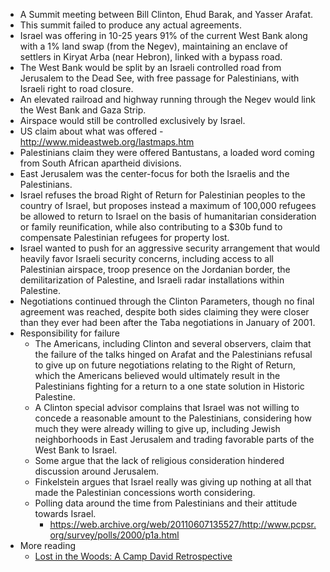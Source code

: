 
- A Summit meeting between Bill Clinton, Ehud Barak, and Yasser Arafat.
- This summit failed to produce any actual agreements.
- Israel was offering in 10-25 years 91% of the current West Bank along with a 1% land swap (from the Negev), maintaining an enclave of settlers in Kiryat Arba (near Hebron), linked with a bypass road.
- The West Bank would be split by an Israeli controlled road from Jerusalem to the Dead See, with free passage for Palestinians, with Israeli right to road closure.
- An elevated railroad and highway running through the Negev would link the West Bank and Gaza Strip.
- Airspace would still be controlled exclusively by Israel.
- US claim about what was offered - http://www.mideastweb.org/lastmaps.htm
- Palestinians claim they were offered Bantustans, a loaded word coming from South African apartheid divisions.
- East Jerusalem was the center-focus for both the Israelis and the Palestinians.
- Israel refuses the broad Right of Return for Palestinian peoples to the country of Israel, but proposes instead a maximum of 100,000 refugees be allowed to return to Israel on the basis of humanitarian consideration or family reunification, while also contributing to a $30b fund to compensate Palestinian refugees for property lost.
- Israel wanted to push for an aggressive security arrangement that would heavily favor Israeli security concerns, including access to all Palestinian airspace, troop presence on the Jordanian border, the demilitarization of Palestine, and Israeli radar installations within Palestine.
- Negotiations continued through the Clinton Parameters, though no final agreement was reached, despite both sides claiming they were closer than they ever had been after the Taba negotiations in January of 2001.
- Responsibility for failure
  - The Americans, including Clinton and several observers, claim that the failure of the talks hinged on Arafat and the Palestinians refusal to give up on future negotiations relating to the Right of Return, which the Americans believed would ultimately result in the Palestinians fighting for a return to a one state solution in Historic Palestine.
  - A Clinton special advisor complains that Israel was not willing to concede a reasonable amount to the Palestinians, considering how much they were already willing to give up, including Jewish neighborhoods in East Jerusalem and trading favorable parts of the West Bank to Israel.
  - Some argue that the lack of religious consideration hindered discussion around Jerusalem.
  - Finkelstein argues that Israel really was giving up nothing at all that made the Palestinian concessions worth considering.
  - Polling data around the time from Palestinians and their attitude towards Israel.
    - https://web.archive.org/web/20110607135527/http://www.pcpsr.org/survey/polls/2000/p1a.html
- More reading
  - [Lost in the Woods: A Camp David Retrospective](https://carnegieendowment.org/2020/07/13/lost-in-woods-camp-david-retrospective-pub-82287)
#